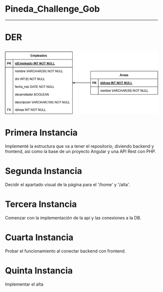 # Pineda_Challenge_Gob
---
# DER
![DER](assets/challenge.png)
---
# Primera Instancia
Implementé la estructura que va a tener el repositorio, diviendo backend y frontend, así como la base de un proyecto Angular y una API Rest con PHP.

# Segunda Instancia
Decidir el apartado visual de la página para el '/home' y '/alta'.

# Tercera Instancia
Comenzar con la implementación de la api y las conexiones a la DB.

# Cuarta Instancia
Probar el funcionamiento al conectar backend con frontend.

# Quinta Instancia
Implementar el alta